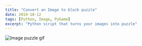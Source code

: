 ```yaml
---
title: "Convert an Image to block puzzle"
date: 2019-10-12
tags: [Python, Image, PyGame]
excerpt: "Python script that turns your images into puzzle"
---
```


<img src="{{ site.url }}{{ site.baseurl }}/images/puzzle/record.gif" alt="Image puzzle gif">

